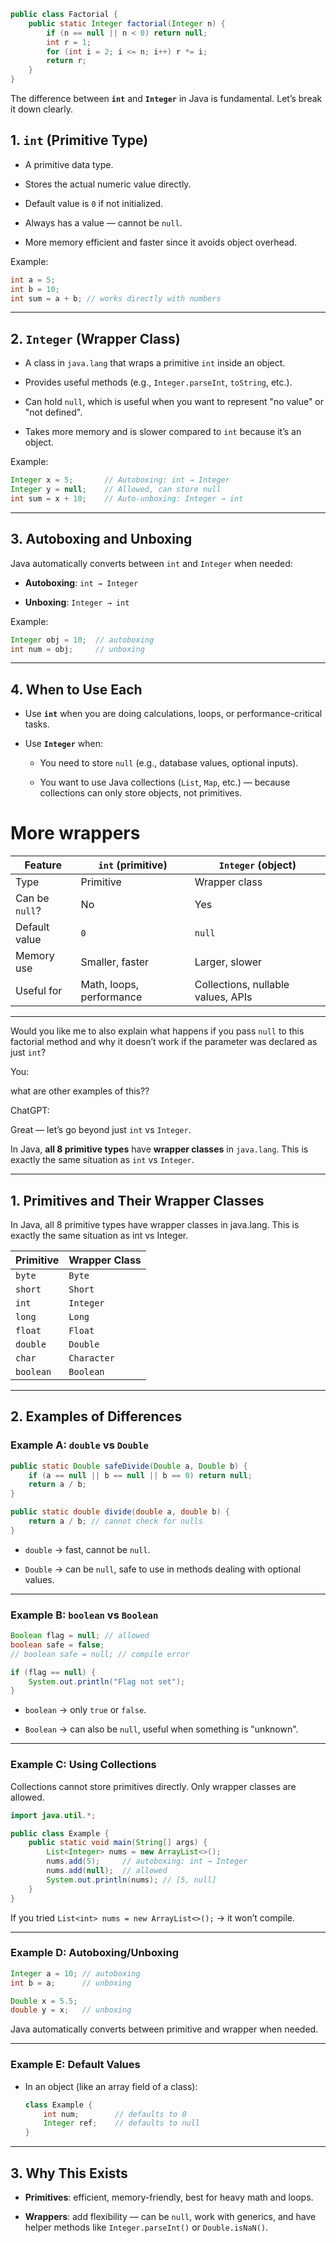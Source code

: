 ```java
public class Factorial {
    public static Integer factorial(Integer n) {
        if (n == null || n < 0) return null;
        int r = 1;
        for (int i = 2; i <= n; i++) r *= i;
        return r;
    }
}
```

The difference between **`int`** and **`Integer`** in Java is fundamental. Let’s break it down clearly.

## 1\. **`int` (Primitive Type)**

-   A primitive data type.
    
-   Stores the actual numeric value directly.
    
-   Default value is `0` if not initialized.
    
-   Always has a value — cannot be `null`.
    
-   More memory efficient and faster since it avoids object overhead.
    

Example:

```java
int a = 5;
int b = 10;
int sum = a + b; // works directly with numbers
```

---

## 2\. **`Integer` (Wrapper Class)**

-   A class in `java.lang` that wraps a primitive `int` inside an object.
    
-   Provides useful methods (e.g., `Integer.parseInt`, `toString`, etc.).
    
-   Can hold `null`, which is useful when you want to represent "no value" or "not defined".
    
-   Takes more memory and is slower compared to `int` because it’s an object.
    

Example:

```java
Integer x = 5;       // Autoboxing: int → Integer
Integer y = null;    // Allowed, can store null
int sum = x + 10;    // Auto-unboxing: Integer → int
```

---

## 3\. **Autoboxing and Unboxing**

Java automatically converts between `int` and `Integer` when needed:

-   **Autoboxing**: `int → Integer`
    
-   **Unboxing**: `Integer → int`
    

Example:

```java
Integer obj = 10;  // autoboxing
int num = obj;     // unboxing
```

---

## 4\. **When to Use Each**

-   Use **`int`** when you are doing calculations, loops, or performance-critical tasks.
    
-   Use **`Integer`** when:
    
    -   You need to store `null` (e.g., database values, optional inputs).
        
    -   You want to use Java collections (`List`, `Map`, etc.) — because collections can only store objects, not primitives.

# More wrappers

| Feature | `int` (primitive) | `Integer` (object) |
| --- | --- | --- |
| Type | Primitive | Wrapper class |
| Can be `null`? | No | Yes |
| Default value | `0` | `null` |
| Memory use | Smaller, faster | Larger, slower |
| Useful for | Math, loops, performance | Collections, nullable values, APIs |

---

Would you like me to also explain what happens if you pass `null` to this factorial method and why it doesn’t work if the parameter was declared as just `int`?

You: 

what are other examples of this??

ChatGPT: 

Great — let’s go beyond just `int` vs `Integer`.

In Java, **all 8 primitive types** have **wrapper classes** in `java.lang`. This is exactly the same situation as `int` vs `Integer`.

---

## 1\. Primitives and Their Wrapper Classes

In Java, all 8 primitive types have wrapper classes in java.lang. This is exactly the same situation as int vs Integer.

| Primitive | Wrapper Class |
| --- | --- |
| `byte` | `Byte` |
| `short` | `Short` |
| `int` | `Integer` |
| `long` | `Long` |
| `float` | `Float` |
| `double` | `Double` |
| `char` | `Character` |
| `boolean` | `Boolean` |

---

## 2\. Examples of Differences

### Example A: `double` vs `Double`

```java
public static Double safeDivide(Double a, Double b) {
    if (a == null || b == null || b == 0) return null;
    return a / b;
}

public static double divide(double a, double b) {
    return a / b; // cannot check for nulls
}
```

-   `double` → fast, cannot be `null`.
    
-   `Double` → can be `null`, safe to use in methods dealing with optional values.
    

---

### Example B: `boolean` vs `Boolean`

```java
Boolean flag = null; // allowed
boolean safe = false;
// boolean safe = null; // compile error

if (flag == null) {
    System.out.println("Flag not set");
}
```

-   `boolean` → only `true` or `false`.
    
-   `Boolean` → can also be `null`, useful when something is "unknown".
    

---

### Example C: Using Collections

Collections cannot store primitives directly. Only wrapper classes are allowed.

```java
import java.util.*;

public class Example {
    public static void main(String[] args) {
        List<Integer> nums = new ArrayList<>();
        nums.add(5);     // autoboxing: int → Integer
        nums.add(null);  // allowed
        System.out.println(nums); // [5, null]
    }
}
```

If you tried `List<int> nums = new ArrayList<>();` → it won’t compile.

---

### Example D: Autoboxing/Unboxing

```java
Integer a = 10; // autoboxing
int b = a;      // unboxing

Double x = 5.5;
double y = x;   // unboxing
```

Java automatically converts between primitive and wrapper when needed.

---

### Example E: Default Values

-   In an object (like an array field of a class):
    
    ```java
    class Example {
        int num;        // defaults to 0
        Integer ref;    // defaults to null
    }
    ```
    

---

## 3\. Why This Exists

-   **Primitives**: efficient, memory-friendly, best for heavy math and loops.
    
-   **Wrappers**: add flexibility — can be `null`, work with generics, and have helper methods like `Integer.parseInt()` or `Double.isNaN()`.